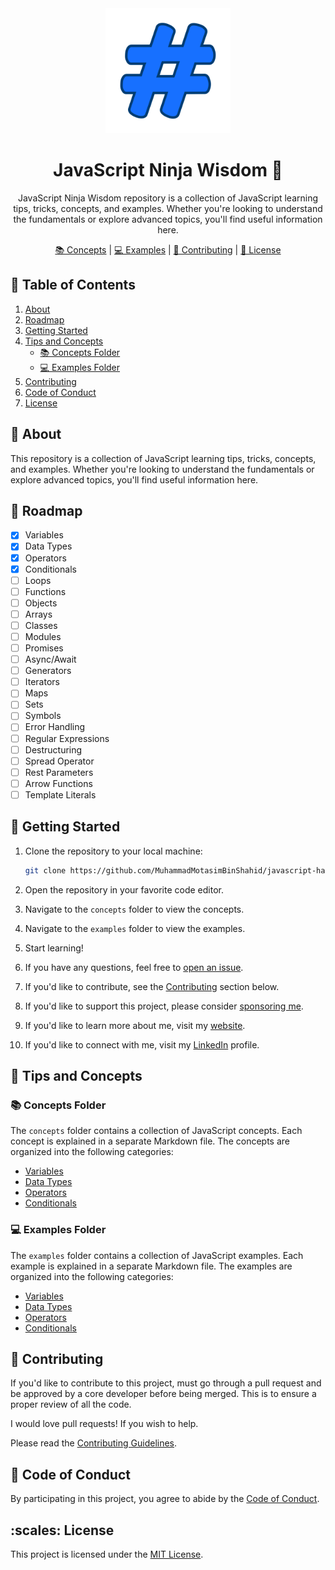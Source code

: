 <div align='center'>

<img src="public/favicon.png" alt="logo" width="200px" height="200px" />

<h1>JavaScript Ninja Wisdom 🚀</h1>
<p>JavaScript Ninja Wisdom repository is a collection of JavaScript learning tips, tricks, concepts, and examples. Whether you're looking to understand the fundamentals or explore advanced topics, you'll find useful information here.</p>

<a href="#books-concepts-folder">📚 Concepts</a> |
<a href="#computer-examples-folder">💻 Examples</a> |
<a href="#wave-contributing">🤝 Contributing</a> |
<a href="#scales-license">📜 License</a>

</div>


## 📔 Table of Contents

1. [About](#star2-about)
2. [Roadmap](#compass-roadmap)
3. [Getting Started](#toolbox-getting-started)
4. [Tips and Concepts](#brain-tips-and-concepts)
   - [📚 Concepts Folder](#books-concepts-folder)
   - [💻 Examples Folder](#computer-examples-folder)
5. [Contributing](#wave-contributing)
6. [Code of Conduct](#handshake-code-of-conduct)
7. [License](#scales-license)


## :star2: About

This repository is a collection of JavaScript learning tips, tricks, concepts, and examples. Whether you're looking to understand the fundamentals or explore advanced topics, you'll find useful information here.


## :compass: Roadmap

* [x] Variables
* [x] Data Types
* [x] Operators
* [x] Conditionals
* [ ] Loops
* [ ] Functions
* [ ] Objects
* [ ] Arrays
* [ ] Classes
* [ ] Modules
* [ ] Promises
* [ ] Async/Await
* [ ] Generators
* [ ] Iterators
* [ ] Maps
* [ ] Sets
* [ ] Symbols
* [ ] Error Handling
* [ ] Regular Expressions
* [ ] Destructuring
* [ ] Spread Operator
* [ ] Rest Parameters
* [ ] Arrow Functions
* [ ] Template Literals

## :toolbox: Getting Started

1. Clone the repository to your local machine:

   ```bash
   git clone https://github.com/MuhammadMotasimBinShahid/javascript-hack-learning-tips.git
    ```
   
2. Open the repository in your favorite code editor.
3. Navigate to the `concepts` folder to view the concepts.
4. Navigate to the `examples` folder to view the examples.
5. Start learning!
6. If you have any questions, feel free to [open an issue](https://github.com/MuhammadMotasimBinShahid/javascript-ninja-wisdom/issues/new).
7. If you'd like to contribute, see the [Contributing](#wave-contributing) section below.
8. If you'd like to support this project, please consider [sponsoring me](https://ko-fi.com/muhammadmotasimbinshahid).
9. If you'd like to learn more about me, visit my [website](https://your-username.github.io).
10. If you'd like to connect with me, visit my [LinkedIn](https://www.linkedin.com/in/muhammad-motasim) profile.



## :brain: Tips and Concepts

### :books: Concepts Folder

The `concepts` folder contains a collection of JavaScript concepts. Each concept is explained in a separate Markdown file. The concepts are organized into the following categories:

- [Variables](concepts/01_variables.md)
- [Data Types](concepts/02_data_types.md)
- [Operators](concepts/03_operators.md)
- [Conditionals](concepts/04_conditionals.md)


### :computer: Examples Folder

The `examples` folder contains a collection of JavaScript examples. Each example is explained in a separate Markdown file. The examples are organized into the following categories:

- [Variables](examples/01_variables.md)
- [Data Types](examples/02_data_types.js)
- [Operators](examples/03_operators.js)
- [Conditionals](examples/04_conditionals.js)


## :wave: Contributing

If you'd like to contribute to this project, must go through a pull request and be approved by a core developer before being merged. This is to ensure a proper review of all the code.

I would love pull requests! If you wish to help. 

Please read the [Contributing Guidelines](CONTRIBUTING.md).



## :handshake: Code of Conduct

By participating in this project, you agree to abide by the [Code of Conduct](CODE_OF_CONDUCT.md).



## :scales: License

This project is licensed under the [MIT License](LICENSE).
